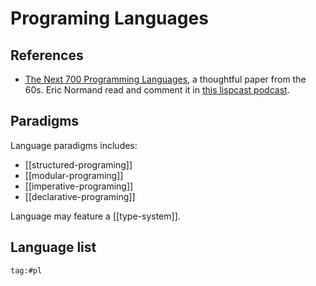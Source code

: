 # Programing Languages

## References

- [The Next 700 Programming Languages](https://www.cs.cmu.edu/~crary/819-f09/Landin66.pdf), a thoughtful paper from the 60s. Eric Normand read and comment it in [this lispcast podcast](https://lispcast.com/the-next-700-programming-languages/).

## Paradigms

Language paradigms includes:

- [[structured-programing]]
- [[modular-programing]]
- [[imperative-programing]]
- [[declarative-programing]]

Language may feature a [[type-system]].

## Language list

```query
tag:#pl
```
